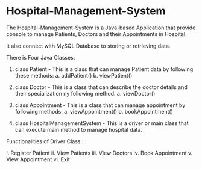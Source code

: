# Hospital-Management-System

The Hospital-Management-System is a Java-based Application that provide console to manage Patients, Doctors and their Appointments in Hospital.

It also connect with MySQL Database to storing or retrieving data.

There is Four Java Classes: 

1. class Patient -  This is a class that can manage Patient data by following these methods:
       a. addPatient()
       b. viewPatient()

2. class Doctor - This is a class that can describe the doctor details and their specialization ny following method:
        a. viewDoctor()

3. class Appointment - This is a class that can manage appointment by following methods:
        a. viewAppointment()
        b. bookAppointment()

4. class HospitalManagementSystem - This is a driver or main class that can execute main method to manage hospital data.

Functionalities of Driver Class : 

i.   Register Patient
ii.  View Patients
iii. View Doctors
iv.  Book Appointment
v.   View Appointment
vi.  Exit
